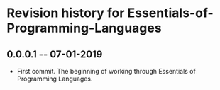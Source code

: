 # Revision history for Essentials-of-Programming-Languages

## 0.0.0.1  -- 07-01-2019

* First commit. The beginning of working through Essentials of Programming Languages.

